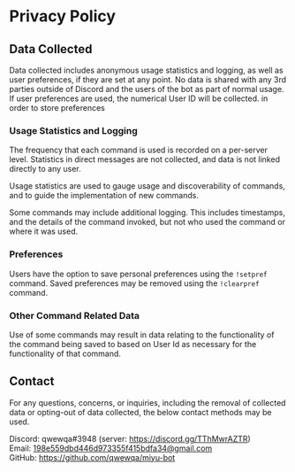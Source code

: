 # Privacy Policy

## Data Collected

Data collected includes anonymous usage statistics and logging, as
well as user preferences, if they are set at any point.
No data is shared with any 3rd parties outside of Discord and
the users of the bot as part of normal usage.
If user preferences are used, the numerical User ID will be collected.
in order to store preferences

### Usage Statistics and Logging
The frequency that each command is used is recorded on a per-server level.
Statistics in direct messages are not collected, and data is not linked
directly to any user.

Usage statistics are used to gauge usage and discoverability of commands,
and to guide the implementation of new commands.

Some commands may include additional logging. This includes timestamps,
and the details of the command invoked, but not who used the command or
where it was used.

### Preferences
Users have the option to save personal preferences using the `!setpref` command.
Saved preferences may be removed using the `!clearpref` command.

### Other Command Related Data
Use of some commands may result in data relating to the functionality of the command
being saved to based on User Id as necessary for the functionality of that command.

## Contact
For any questions, concerns, or inquiries, including the removal of collected data
or opting-out of data collected, the below contact methods may be used.

Discord: qwewqa#3948 (server: <https://discord.gg/TThMwrAZTR>)  
Email: <198e559dbd446d973355f415bdfa34@gmail.com>  
GitHub: <https://github.com/qwewqa/miyu-bot>  